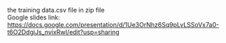 the training data.csv file in zip file <br>
Google slides link: https://docs.google.com/presentation/d/1Ue3OrNhz6Sq9pLyLSSoVx7a0-t6O2DdgiJs_nvixRwI/edit?usp=sharing  
